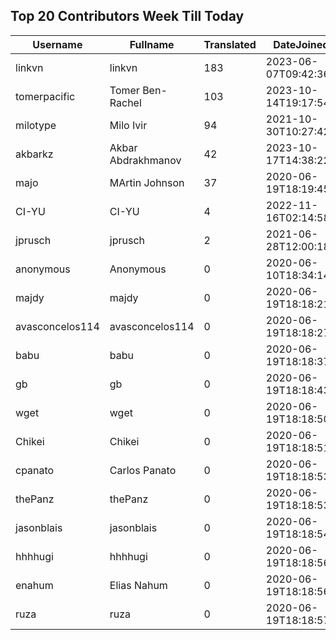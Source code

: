 ## Top 20 Contributors Week Till Today ##
|Username|Fullname|Translated|DateJoined|Language|
|--------|--------|----------|----------|-------|
|linkvn|linkvn|183|2023-06-07T09:42:36.|vi|
|tomerpacific|Tomer Ben-Rachel|103|2023-10-14T19:17:54.|he|
|milotype|Milo Ivir|94|2021-10-30T10:27:42.|hr|
|akbarkz|Akbar Abdrakhmanov|42|2023-10-17T14:38:22.|kk|
|majo|MArtin Johnson|37|2020-06-19T18:19:45Z|sv|
|CI-YU|CI-YU|4|2022-11-16T02:14:58.|zh_Hant|
|jprusch|jprusch|2|2021-06-28T12:00:18.|de|
|anonymous|Anonymous|0|2020-06-10T18:34:14.||
|majdy|majdy|0|2020-06-19T18:18:21.||
|avasconcelos114|avasconcelos114|0|2020-06-19T18:18:27Z||
|babu|babu|0|2020-06-19T18:18:37.||
|gb|gb|0|2020-06-19T18:18:43.||
|wget|wget|0|2020-06-19T18:18:50Z|ro|
|Chikei|Chikei|0|2020-06-19T18:18:51Z|zh_Hant|
|cpanato|Carlos Panato|0|2020-06-19T18:18:53Z||
|thePanz|thePanz|0|2020-06-19T18:18:53Z||
|jasonblais|jasonblais|0|2020-06-19T18:18:54Z||
|hhhhugi|hhhhugi|0|2020-06-19T18:18:56.||
|enahum|Elias  Nahum|0|2020-06-19T18:18:56Z|es|
|ruza|ruza|0|2020-06-19T18:18:57.||
